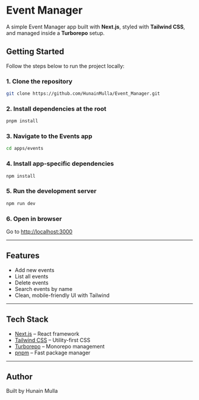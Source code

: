 # Event Manager

A simple Event Manager app built with **Next.js**, styled with **Tailwind CSS**, and managed inside a **Turborepo** setup.

## Getting Started

Follow the steps below to run the project locally:

### 1. Clone the repository
```bash
git clone https://github.com/HunainMulla/Event_Manager.git
```

### 2. Install dependencies at the root
```bash
pnpm install
```

### 3. Navigate to the Events app
```bash
cd apps/events
```

### 4. Install app-specific dependencies
```bash
npm install
```

### 5. Run the development server
```bash
npm run dev
```

### 6. Open in browser
Go to [http://localhost:3000](http://localhost:3000)  

---

## Features
- Add new events  
- List all events  
- Delete events  
- Search events by name  
- Clean, mobile-friendly UI with Tailwind  

---

## Tech Stack
- [Next.js](https://nextjs.org/) – React framework  
- [Tailwind CSS](https://tailwindcss.com/) – Utility-first CSS  
- [Turborepo](https://turbo.build/repo) – Monorepo management  
- [pnpm](https://pnpm.io/) – Fast package manager  

---

## Author
Built by Hunain Mulla
